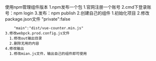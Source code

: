 使用npm管理组件版本
 1.npm发布一个包
    1.官网注册一个账号
    2.cmd下登录账号：npm login
    3.发布：npm publish
 2.创建自己的组件
    1.初始化项目
    2.修改package.json文件
        "private":false

        "main":"dist/vue-counter.min.js"
    3.修改webpck.prod.config.js文件
      1.修改out输出目录
      2.删除无用的内容
    4.修改输出
      1.修改mian.js文件，输出自己的组件即可使用
